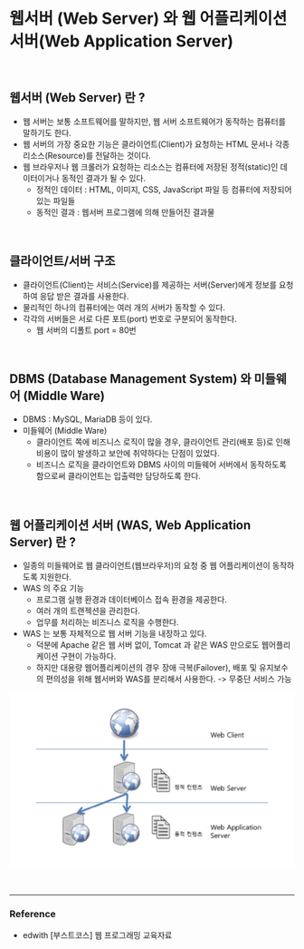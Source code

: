 # 웹서버 (Web Server) 와 웹 어플리케이션 서버(Web Application Server)


<br>

## 웹서버 (Web Server) 란 ?
- 웹 서버는 보통 소프트웨어를 말하지만, 웹 서버 소프트웨어가 동작하는 컴퓨터를 말하기도 한다.
- 웹 서버의 가장 중요한 기능은 클라이언트(Client)가 요청하는 HTML 문서나 각종 리소스(Resource)를 전달하는 것이다.
- 웹 브라우저나 웹 크롤러가 요청하는 리소스는 컴퓨터에 저장된 정적(static)인 데이터이거나 동적인 결과가 될 수 있다.
	 - 정적인 데이터 : HTML, 이미지, CSS, JavaScript 파일 등 컴퓨터에 저장되어있는 파일들
	 - 동적인 결과 : 웹서버 프로그램에 의해 만들어진 결과물


<br>

## 클라이언트/서버 구조
- 클라이언트(Client)는 서비스(Service)를 제공하는 서버(Server)에게 정보를 요청하여 응답 받은 결과를 사용한다.
- 물리적인 하나의 컴퓨터에는 여러 개의 서버가 동작할 수 있다.
- 각각의 서버들은 서로 다른 포트(port) 번호로 구분되어 동작한다.
	 - 웹 서버의 디폴트 port = 80번


<br>

## DBMS (Database Management System) 와 미들웨어 (Middle Ware)
- DBMS : MySQL, MariaDB 등이 있다.
- 미들웨어 (Middle Ware)
	 - 클라이언트 쪽에 비즈니스 로직이 많을 경우, 클라이언트 관리(배포 등)로 인해 비용이 많이 발생하고 보안에 취약하다는 단점이 있었다.
	 - 비즈니스 로직을 클라이언트와 DBMS 사이의 미들웨어 서버에서 동작하도록 함으로써 클라이언트는 입출력만 담당하도록 한다.


<br>

## 웹 어플리케이션 서버 (WAS, Web Application Server) 란 ?
- 일종의 미들웨어로 웹 클라이언트(웹브라우저)의 요청 중 웹 어플리케이션이 동작하도록 지원한다.
- WAS 의 주요 기능
	 - 프로그램 실행 환경과 데이터베이스 접속 환경을 제공한다.
	 - 여러 개의 트랜젝션을 관리한다.
	 - 업무를 처리하는 비즈니스 로직을 수행한다.
- WAS 는 보통 자체적으로 웹 서버 기능을 내장하고 있다.
	 - 덕분에 Apache 같은 웹 서버 없이, Tomcat 과 같은 WAS 만으로도 웹어플리케이션 구현이 가능하다.
	 - 하지만 대용량 웹어플리케이션의 경우 장애 극복(Failover), 배포 및 유지보수의 편의성을 위해 웹서버와 WAS를 분리해서 사용한다.  -> 무중단 서비스 가능


![webServer](./../img/webServer.png)


<br>

***

  ### Reference
  - edwith \[부스트코스\] 웹 프로그래밍 교육자료
